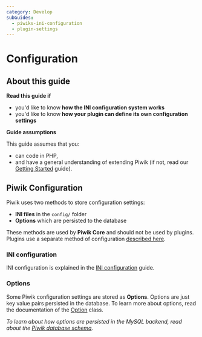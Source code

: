 ```yaml
---
category: Develop
subGuides:
  - piwiks-ini-configuration
  - plugin-settings
---
```

# Configuration

## About this guide

**Read this guide if**

* you'd like to know **how the INI configuration system works**
* you'd like to know **how your plugin can define its own configuration settings**

**Guide assumptions**

This guide assumes that you:

* can code in PHP,
* and have a general understanding of extending Piwik (if not, read our [Getting Started](/guides/getting-started-part-1) guide).

## Piwik Configuration

Piwik uses two methods to store configuration settings:

- **INI files** in the `config/` folder
- **Options** which are persisted to the database

These methods are used by **Piwik Core** and should not be used by plugins. Plugins use a separate method of configuration [described here](/guides/plugin-settings).

### INI configuration

INI configuration is explained in the [INI configuration](/guides/piwiks-ini-configuration) guide.

### Options

Some Piwik configuration settings are stored as **Options**. Options are just key value pairs persisted in the database. To learn more about options, read the documentation of the [Option](/api-reference/Piwik/Option) class.

*To learn about how options are persisted in the MySQL backend, read about the [Piwik database schema](/guides/persistence-and-the-mysql-backend).*
